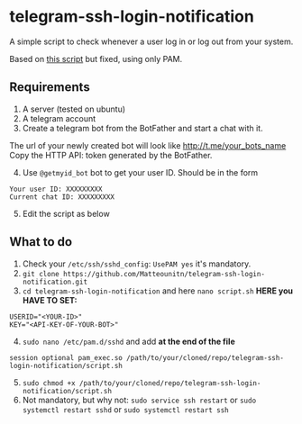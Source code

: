 # telegram-ssh-login-notification
A simple script to check whenever a user log in or log out from your system.

Based on [this script](https://8192.one/post/ssh_login_notification_withtelegram/) but fixed, using only PAM.

## Requirements

1. A server (tested on ubuntu)
2. A telegram account
3. Create a telegram bot from the BotFather and start a chat with it.

The url of your newly created bot will look like http://t.me/your_bots_name
Copy the HTTP API: token generated by the BotFather.

4. Use `@getmyid_bot` bot to get your user ID. 
Should be in the form 
```
Your user ID: XXXXXXXXX 
Current chat ID: XXXXXXXXX
```
5. Edit the script as below

## What to do

1. Check your `/etc/ssh/sshd_config`: `UsePAM yes` it's mandatory.
2. `git clone https://github.com/Matteounitn/telegram-ssh-login-notification.git`
3. `cd telegram-ssh-login-notification` and here `nano script.sh`
**HERE you HAVE TO SET:**
```
USERID="<YOUR-ID>"
KEY="<API-KEY-OF-YOUR-BOT>" 
```
4. `sudo nano /etc/pam.d/sshd` and add **at the end of the file** 
```
session optional pam_exec.so /path/to/your/cloned/repo/telegram-ssh-login-notification/script.sh
```
5. `sudo chmod +x /path/to/your/cloned/repo/telegram-ssh-login-notification/script.sh`
6. Not mandatory, but why not: `sudo service ssh restart` or `sudo systemctl restart sshd` or `sudo systemctl restart ssh`

